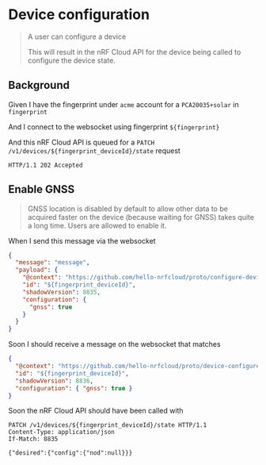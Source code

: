 # Device configuration

> A user can configure a device
>
> This will result in the nRF Cloud API for the device being called to configure
> the device state.

## Background

Given I have the fingerprint under `acme` account for a `PCA20035+solar` in
`fingerprint`

And I connect to the websocket using fingerprint `${fingerprint}`

And this nRF Cloud API is queued for a
`PATCH /v1/devices/${fingerprint_deviceId}/state` request

```
HTTP/1.1 202 Accepted
```

<!-- @retry:delayExecution=5000 -->

## Enable GNSS

> GNSS location is disabled by default to allow other data to be acquired faster
> on the device (because waiting for GNSS) takes quite a long time. Users are
> allowed to enable it.

When I send this message via the websocket

```json
{
  "message": "message",
  "payload": {
    "@context": "https://github.com/hello-nrfcloud/proto/configure-device",
    "id": "${fingerprint_deviceId}",
    "shadowVersion": 8835,
    "configuration": {
      "gnss": true
    }
  }
}
```

<!-- @retryScenario -->

Soon I should receive a message on the websocket that matches

```json
{
  "@context": "https://github.com/hello-nrfcloud/proto/device-configured",
  "id": "${fingerprint_deviceId}",
  "shadowVersion": 8836,
  "configuration": { "gnss": true }
}
```

<!-- @retryScenario -->

Soon the nRF Cloud API should have been called with

```
PATCH /v1/devices/${fingerprint_deviceId}/state HTTP/1.1
Content-Type: application/json
If-Match: 8835

{"desired":{"config":{"nod":null}}}
```
